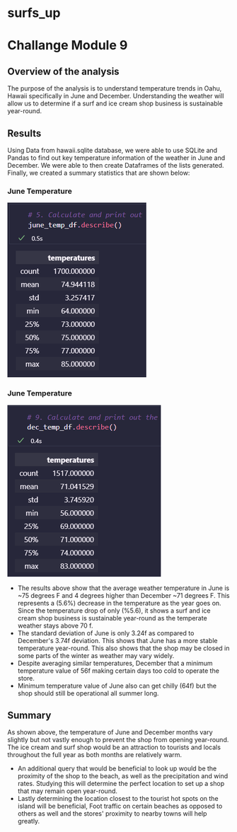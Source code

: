 # surfs_up
# Challange Module 9

## Overview of the analysis
The purpose of the analysis is to understand temperature trends in Oahu, Hawaii specifically in June and December. Understanding the weather will allow us to determine if a surf and ice cream shop business is sustainable year-round.

## Results
Using Data from hawaii.sqlite database, we were able to use SQLite and Pandas to find out key temperature information of the weather in June and December. We were able to then create Dataframes of the lists generated. Finally, we created a summary statistics that are shown below:

### June Temperature

![Div 1.1](https://github.com/Iffadanwar/surfs_up/blob/main/images/Div%201.1.png)

### June Temperature

![Div 2.1](https://github.com/Iffadanwar/surfs_up/blob/main/images/Div%202.1.png)

- The results above show that the average weather temperature in June is ~75 degrees F and 4 degrees higher than December ~71 degrees F. This represents a (5.6%) decrease in the temperature as the year goes on. Since the temperature drop of only (%5.6), it shows a surf and ice cream shop business is sustainable year-round as the temperate weather stays above 70 f.
- The standard deviation of June is only 3.24f as compared to December's 3.74f deviation. This shows that June has a more stable temperature year-round. This also shows that the shop may be closed in some parts of the winter as weather may vary widely. 
- Despite averaging similar temperatures, December that a minimum temperature value of 56f making certain days too cold to operate the store.
- Minimum temperature value of June also can get chilly (64f) but the shop should still be operational all summer long. 

## Summary
As shown above, the temperature of June and December months vary slightly but not vastly enough to prevent the shop from opening year-round. The ice cream and surf shop would be an attraction to tourists and locals throughout the full year as both months are relatively warm.
- An additional query that would be beneficial to look up would be the proximity of the shop to the beach, as well as the precipitation and wind rates. Studying this will determine the perfect location to set up a shop that may remain open year-round.
- Lastly determining the location closest to the tourist hot spots on the island will be beneficial, Foot traffic on certain beaches as opposed to others as well and the stores' proximity to nearby towns will help greatly.
